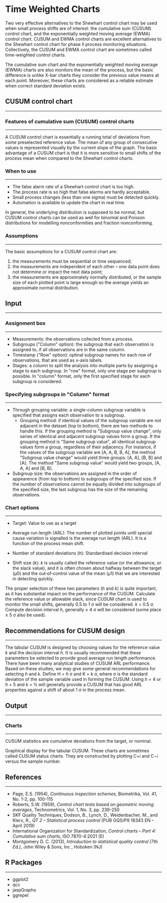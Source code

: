 Time Weighted Charts
==========================
Two very effective alternatives to the Shewhart control chart may be used when small process shifts are of interest: the cumulative sum (CUSUM) control chart, and the exponentially weighted moving average (EWMA) control chart. CUSUM and EWMA control charts are excellent alternatives to the Shewhart control chart for phase II process monitoring situations. Collectively, the CUSUM and EWMA control chart are sometimes called time-weighted control charts.

The cumulative sum chart and the exponentially weighted moving average (EWMA) charts are also monitors the mean of the process, but the basic difference is unlike X-bar charts they consider the previous value means at each point. Moreover, these charts are considered as a reliable estimate when correct standard deviation exists.

## CUSUM control chart
--------
### Features of cumulative sum (CUSUM) control charts
--------
A CUSUM control chart is essentially a running total of deviations from some preselected reference value. The mean of any group of consecutive values is represented visually by the current slope of the graph. The basic advantage of a CUSUM chart is that it is more sensitive to small shifts of the process mean when compared to the Shewhart control charts.

### When to use
--------
- The false alarm rate of a Shewhart control chart is too high.
- The process rate is so high that false alarms are hardly acceptable.
- Small process changes (less than one sigma) must be detected quickly.
- Automation is available to update the chart in real time.

In general, the underlying distribution is supposed to be normal, but CUSUM control charts can be used as well for binomial and Poisson distributions for modelling nonconformities and fraction nonconforming.

### Assumptions
--------
The basic assumptions for a CUSUM control chart are:

1. the measurements must be sequential or time sequenced;
2. the measurements are independent of each other – one data point does not determine or impact the next data point;
3. the measurements are approximately normally distributed, or the sample size of each plotted point is large enough so the average yields an approximate normal distribution.

## Input
--------

### Assignment box
--------
- Measurements: the observations collected from a process.
- Subgroups ("Column" option): the subgroup that each observation is assigned to, if all observations are in the same column.
- Timestamp ("Row" option): optinal subgroup names for each row of observations, that are used as x-axis labels. 
- Stages: a column to split the analysis into multiple parts by assigning a stage to each subgroup. In "row" format, only one stage per subgroup is possible. In "column" format, only the first specified stage for each subgroup is considered.

### Specifying subgroups in "Column" format
-------
- Through grouping variable: a single-column subgroup variable is specified that assigns each observation to a subgroup.
    - Grouping method:  if identical values of the subgroup variable are not adjacent in the dataset (top to bottom), there are two methods to handle this. If the grouping method is "Subgroup value change", only series of identical and adjacent subgroup values form a group. If the grouping method is "Same subgroup value", all identical subgroup values form a group, regardless of their adjacency. For instance, if the values of the subgroup variable are [A, A, B, B, A], the method "Subgroup value change" would yield three groups: [A, A], [B, B] and [A]. The method "Same subgroup value" would yield two groups, [A, A, A] and [B, B].
- Subgroup size: the observations are assigned in the order of appearence (from top to bottom) to subgroups of the specified size. If the number of observations cannot be equally divided into subgroups of the specified size, the last subgroup has the size of the remaining observations.

### Chart options
--------
- Target: Value to use as a target

- Average run length (ARL): The number of plotted points until special cause variation is signalled is the average run length (ARL). It is a function of the process mean shift.

- Number of standard deviations (*h*): Standardised decision interval

- Shift size (*k*): *k* is usually called the reference value (or the allowance, or the slack value), and it is often chosen about halfway between the target (µ0) and the out‑of‑control value of the mean (µ1) that we are interested in detecting quickly.

The proper selection of these two parameters (*h* and *k*) is quite important, as it has substantial impact on the performance of the CUSUM. Calculate the reference value or allowable slack, since CUSUM chart is used to monitor the small shifts, generally 0.5 to 1 σ will be considered. *k* = 0.5 σ. Compute decision interval *h*, generally ± 4 σ will be considered (some place ± 5 σ also be used).

## Recommendations for CUSUM design
--------
The tabular CUSUM is designed by choosing values for the reference value *k* and the decision interval *h*. It is usually recommended that these parameters be selected to provide good average run length performance. There have been many analytical studies of CUSUM ARL performance. Based on these studies, we may give some general recommendations for selecting *h* and *k*. Define H = *h* σ and K = *k* σ, where σ is the standard deviation of the sample variable used in forming the CUSUM. Using *h* = 4 or *h* = 5 and *k* = ½ will generally provide a CUSUM that has good ARL properties against a shift of about 1 σ in the process mean.

## Output
--------
### Charts
--------
CUSUM statistics are cumulative deviations from the target, or nominal.

Graphical display for the tabular CUSUM. These charts are sometimes called CUSUM status charts. They are constructed by plotting C+i and C−i versus the sample number.

## References
--------
- Page, E.S. (1954), *Continuous inspection schemes*, Biometrika, Vol. 41, No. 1-2, pp. 100-115
- Roberts, S.W. (1959), *Control chart tests based on geometric moving averages*, Technometrics, Vol. 1, No. 3, pp. 239-250
- SKF Quality Techniques, Dodson, B., Lynch, D., Weidenbacher, M., and Klerx, R., *QT 2 – Statistical process control* (PUB GQS/P9 18343 EN – April 2019)
- International Organization for Standardization, *Control charts – Part 4: Cumulative sum charts*, ISO 7870-4:2021 (E)
- Montgomery D. C. (2013), *Introduction to statistical quality control (7th Ed.)*, John Wiley & Sons, Inc , Hoboken (NJ)

## R Packages
-------
- ggplot2
- qcc
- jaspGraphs
- ggrepel
